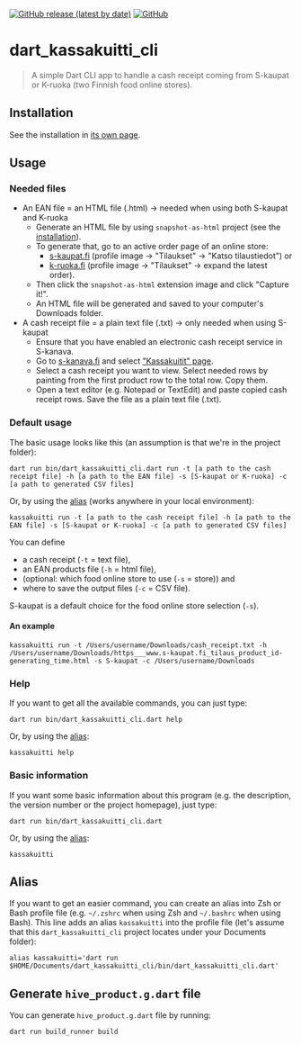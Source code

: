 <a href="https://github.com/areee/dart_kassakuitti_cli/releases"><img alt="GitHub release (latest by date)" src="https://img.shields.io/github/v/release/areee/dart_kassakuitti_cli"></a>
<a href="https://github.com/areee/dart_kassakuitti_cli/blob/main/LICENSE.md"><img alt="GitHub" src="https://img.shields.io/github/license/areee/dart_kassakuitti_cli"></a>

# dart_kassakuitti_cli

> A simple Dart CLI app to handle a cash receipt coming from S-kaupat or K-ruoka (two Finnish food online stores).

## Installation

See the installation in [its own page](https://www.yle.fi).

## Usage

### Needed files
- An EAN file = an HTML file (.html) → needed when using both S-kaupat and K-ruoka
  - Generate an HTML file by using `snapshot-as-html` project (see the [installation](#installation)).
  - To generate that, go to an active order page of an online store:
    - [s-kaupat.fi](https://www.s-kaupat.fi) (profile image → "Tilaukset" → "Katso tilaustiedot") or
    - [k-ruoka.fi](https://www.k-ruoka.fi) (profile image → "Tilaukset" → expand the latest order).
  - Then click the `snapshot-as-html` extension image and click "Capture it!".
  - An HTML file will be generated and saved to your computer's Downloads folder.
- A cash receipt file = a plain text file (.txt) → only needed when using S-kaupat
    - Ensure that you have enabled an electronic cash receipt service in S-kanava.
    - Go to [s-kanava.fi](https://www.s-kanava.fi) and select ["Kassakuitit" page](https://www.s-kanava.fi/web/s/oma-s-kanava/asiakasomistaja/kassakuitit).
    - Select a cash receipt you want to view. Select needed rows by painting from the first product row to the total row. Copy them.
    - Open a text editor (e.g. Notepad or TextEdit) and paste copied cash receipt rows. Save the file as a plain text file (.txt).

### Default usage

The basic usage looks like this (an assumption is that we're in the project folder):

```
dart run bin/dart_kassakuitti_cli.dart run -t [a path to the cash receipt file] -h [a path to the EAN file] -s [S-kaupat or K-ruoka] -c [a path to generated CSV files]
```

Or, by using the [alias](#alias) (works anywhere in your local environment):

```
kassakuitti run -t [a path to the cash receipt file] -h [a path to the EAN file] -s [S-kaupat or K-ruoka] -c [a path to generated CSV files]
```

You can define
- a cash receipt (`-t` = text file),
- an EAN products file (`-h` = html file),
- (optional: which food online store to use (`-s` = store)) and
- where to save the output files (`-c` = CSV file).

S-kaupat is a default choice for the food online store selection (`-s`).

#### An example

```
kassakuitti run -t /Users/username/Downloads/cash_receipt.txt -h /Users/username/Downloads/https___www.s-kaupat.fi_tilaus_product_id-generating_time.html -s S-kaupat -c /Users/username/Downloads
```

### Help

If you want to get all the available commands, you can just type:

```
dart run bin/dart_kassakuitti_cli.dart help
```

Or, by using the [alias](#alias):

```
kassakuitti help
```

### Basic information

If you want some basic information about this program (e.g. the description, the version number or the project homepage), just type:

```
dart run bin/dart_kassakuitti_cli.dart
```

Or, by using the [alias](#alias):

```
kassakuitti
```

## Alias

If you want to get an easier command, you can create an alias into Zsh or Bash profile file (e.g. `~/.zshrc` when using Zsh and `~/.bashrc` when using Bash). This line adds an alias `kassakuitti` into the profile file (let's assume that this `dart_kassakuitti_cli` project locates under your Documents folder):

```
alias kassakuitti='dart run $HOME/Documents/dart_kassakuitti_cli/bin/dart_kassakuitti_cli.dart'
```

## Generate `hive_product.g.dart` file

You can generate `hive_product.g.dart` file by running:

```
dart run build_runner build
```